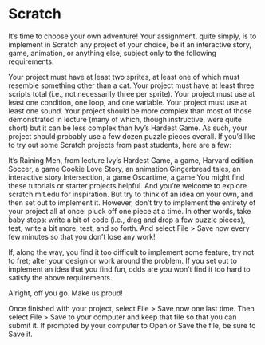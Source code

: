 # Scratch
It’s time to choose your own adventure! Your assignment, quite simply, is to implement in Scratch any project of your choice, be it an interactive story, game, animation, or anything else, subject only to the following requirements:

Your project must have at least two sprites, at least one of which must resemble something other than a cat.
Your project must have at least three scripts total (i.e., not necessarily three per sprite).
Your project must use at least one condition, one loop, and one variable.
Your project must use at least one sound.
Your project should be more complex than most of those demonstrated in lecture (many of which, though instructive, were quite short) but it can be less complex than Ivy’s Hardest Game. As such, your project should probably use a few dozen puzzle pieces overall.
If you’d like to try out some Scratch projects from past students, here are a few:

It’s Raining Men, from lecture
Ivy’s Hardest Game, a game, Harvard edition
Soccer, a game
Cookie Love Story, an animation
Gingerbread tales, an interactive story
Intersection, a game
Oscartime, a game
You might find these tutorials or starter projects helpful. And you’re welcome to explore scratch.mit.edu for inspiration. But try to think of an idea on your own, and then set out to implement it. However, don’t try to implement the entirety of your project all at once: pluck off one piece at a time. In other words, take baby steps: write a bit of code (i.e., drag and drop a few puzzle pieces), test, write a bit more, test, and so forth. And select File > Save now every few minutes so that you don’t lose any work!

If, along the way, you find it too difficult to implement some feature, try not to fret; alter your design or work around the problem. If you set out to implement an idea that you find fun, odds are you won’t find it too hard to satisfy the above requirements.

Alright, off you go. Make us proud!

Once finished with your project, select File > Save now one last time. Then select File > Save to your computer and keep that file so that you can submit it. If prompted by your computer to Open or Save the file, be sure to Save it.
